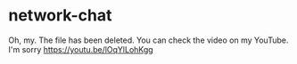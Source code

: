 # network-chat
Oh, my. The file has been deleted.
You can check the video on my YouTube.
I'm sorry
https://youtu.be/lOqYlLohKgg
